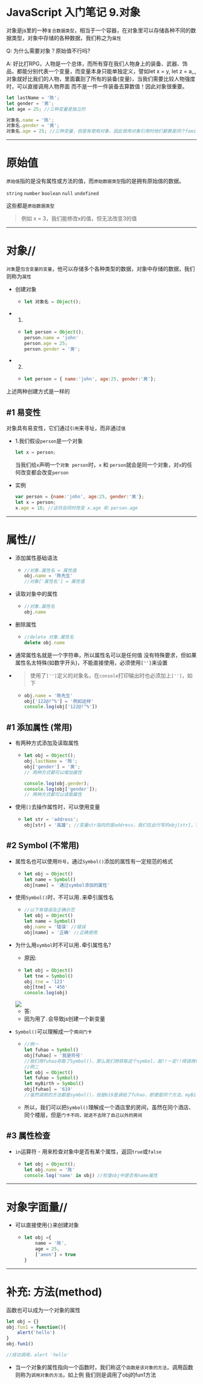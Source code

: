 # JavaScript 入门笔记 9.对象

对象是js里的一种`复合数据类型`，相当于一个容器，在对象里可以存储各种不同的数据类型，对象中存储的各种数据，我们称之为`属性`

Q: 为什么需要对象？原始值不行吗?

A: 好比打RPG，人物是一个总体，而所有穿在我们人物身上的装备、武器、饰品，都能分别代表一个变量，而变量本身只能单独定义，譬如let x = y, let z = a,,, 对象就好比我们的人物，里面囊刮了所有的装备(变量)，当我们需要比较人物强度时，可以直接调用人物界面 而不是一件一件装备去算数值！因此对象很重要。

```js
let lastName = '陈';
let gender = '男';
let age = 25; //三种变量是独立的

对象名.name = '陈';
对象名.gender = '男';
对象名.age = 25; //三种变量，但是有使用对象，因此使用对象引用时他们都算是同个family，能体现一个关系
```

***

# 原始值 

`原始值`指的是没有属性或方法的值，而`原始数据类型`指的是拥有原始值的数据。

`string` `number` `boolean` `null` `undefined`

这些都是`原始数据类型`

> 例如 x = 3，我们能修改x的值，但无法改变3的值

***

# 对象//

`对象`是`包含变量的变量`，他可以存储多个各种类型的数据，对象中存储的数据，我们则称为`属性`

- 创建对象

  - ```js
    let 对象名 = Object();
    ```

- 1.

  - ```js
    let person = Object();
    person.name = 'john'
    person.age = 25;
    person.gender = '男';
    ```

- 2.

  - ```js
    let person = { name:'john', age:25, gender:'男'};
    ```

上述两种创建方式是一样的

## #1 易变性

对象具有易变性，它们通过`引用`来寻址，而非通过`值`

- 1.我们假设`person`是一个对象

  ```js
  let x = person;
  ```

  当我们给`x`声明一个`对象 person`时，`x` 和 `person`就会是同一个对象，对`x`的任何改变都会改变`person`

- 实例

  ```js
  var person = {name:'john', age:25, gender:'男'};
  let x = person;
  x.age = 10; //这将会同时改变 x.age 和 person.age
  ```

***

# 属性//

- 添加属性基础语法

  - ```js
    //对象.属性名 = 属性值
    obj.name = '陈先生'
    //对象['属性名'] = 属性值
    ```

- 读取对象中的属性

  - ```js
    //对象.属性名
    obj.name
    ```

- 删除属性

  - ```js
    //delete 对象.属性名
    delete obj.name
    ```

- 通常属性名就是一个字符串，所以属性名可以是任何值 没有特殊要求，但如果属性名太特殊(如数字开头)，不能直接使用，必须使用`['']`来设置

- > 使用了`['']`定义的对象名，在`console`打印输出时也必须加上`['']`，如下

  - ```js
    obj.name = '陈先生'
    obj['122@!^%'] = '例如这样'
    console.log(obj['122@!^%'])
    ```

## #1 添加属性 (常用)

- 有两种方式添加及读取属性

  - ```js
    let obj = Object();
    obj.lastName = '陈';
    obj['gender'] = '男';
    // 两种方式都可以增加属性
    
    console.log(obj.gender);
    console.log(obj['gender']);
    // 两种方式都可以读取属性
    ```

- 使用`[]`去操作属性时，可以使用变量

  - ```js
    let str = 'address';
    obj[str] = '高雄'; //变量str指向的是address，我们在此行写的obj[str]，它与'adderss'是一样的
    ```

## #2 Symbol (不常用)

- 属性名也可以使用`符号`，通过`Symbol()`添加的属性有一定规范的格式

  - ```js
    let obj = Object()
    let name = Symbol()
    obj[name] = '通过symbol添加的属性'
    ```

- 使用`Symbol()`时，不可以用`.`来牵引属性名

  - ```js
    //以下有错误及正确示范
    let obj = Object()
    let name = Symbol()
    obj.name = '错误' //错误
    obj[name] = '正确' //正确使用
    ```

- 为什么用`symbol`时不可以用`.`牵引属性名?

  - 原因:

  - ```js
    let obj = Object()
    let tne = Symbol()
    obj.tne = '123'
    obj[tne] = '456'
    console.log(obj)
    ```

  <img src="https://raw.githubusercontent.com/syuanc19/picbed/main/2022/12/upgit_20221231_1672428487.png">

  - 答:
  - 因为用了`.`会导致js创建一个新变量

  

- `Symbol()`可以理解成一个`房间门卡`

  - ```js
    //例一
    let fuhao = Symbol()
    obj[fuhao] = '我是符号'
    //我们用fuhao存取了Symbol()，那么我们想获取这个symbol，就!!一定!!得调用fuhao
    //例二
    let obj = Object()
    let fuhao = Symbol()
    let myBirth = Symbol()
    obj[fuhao] = '619'
    //虽然调用的方法都是symbol()，但是619是调给了fuhao，即便是同个方法，myBirth也永远调用不到fuhao里的619
    ```

  - 所以，我们可以把`Symbol()`理解成一个酒店里的房间，虽然在同个酒店、同个楼层，但是`门卡不同，就进不去除了自己以外的房间`

## #3 属性检查

- `in`运算符 - 用来检查对象中是否有某个属性，返回`true`或`false`

  - ```js
    let obj = Object();
    let obj.name = '陈'
    console.log('name' in obj) //检查obj中是否有name属性
    ```

***

# 对象字面量//

- 可以直接使用`{}`来创建对象

  - ```js
    let obj ={
        name = '陈',
        age = 25,
        ['aeon'] = true
    }
    ```

<hr>

# 补充: 方法(method)
函数也可以成为一个对象的属性

```js
let obj = {}
obj.fun1 = function(){
    alert('hello')
}
obj.fun1()

//成功调用，alert 'hello'
```

- 当一个对象的属性指向一个函数时，我们称这个`函数是该对象的方法`，调用函数则称为`调用对象的方法`，如上例 我们则是调用了obj的fun1方法









